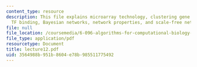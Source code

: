 ```yaml
---
content_type: resource
description: This file explains microarray technology, clustering gene expression,
  TF binding, Bayesian networks, network properties, and scale-free networks.
file: null
file_location: /coursemedia/6-096-algorithms-for-computational-biology-spring-2005/3564988b951b8604e78b985511775492_lecture12.pdf
file_type: application/pdf
resourcetype: Document
title: lecture12.pdf
uid: 3564988b-951b-8604-e78b-985511775492
---
```

